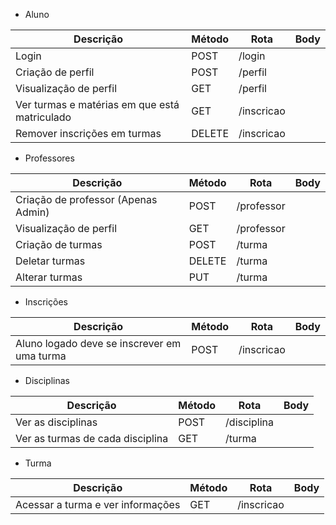 - Aluno

| Descrição                                     | Método | Rota       | Body |
| --------------------------------------------- | ------ | ---------- | ---- |
| Login                                         | POST   | /login     |      |
| Criação de perfil                             | POST   | /perfil    |      |
| Visualização de perfil                        | GET    | /perfil    |      |
| Ver turmas e matérias em que está matriculado | GET    | /inscricao |      |
| Remover inscrições em turmas 				    | DELETE | /inscricao |      |

- Professores

| Descrição                           | Método | Rota       | Body |
| ----------------------------------- | ------ | ---------- | ---- |
| Criação de professor (Apenas Admin) | POST   | /professor |      |
| Visualização de perfil              | GET    | /professor |      |
| Criação de turmas                   | POST   | /turma     |      |
| Deletar turmas                      | DELETE | /turma     |      |
| Alterar turmas                      | PUT    | /turma     |      |

- Inscrições

| Descrição                                   | Método | Rota       | Body |
| ------------------------------------------- | ------ | ---------- | ---- |
| Aluno logado deve se inscrever em uma turma | POST   | /inscricao |      |

- Disciplinas

| Descrição                                   | Método | Rota        | Body |
| ------------------------------------------- | ------ | ----------- | ---- |
| Ver as disciplinas                          | POST   | /disciplina |      |
| Ver as turmas de cada disciplina            | GET    | /turma      |      |

- Turma

| Descrição                                   | Método | Rota       | Body |
| ------------------------------------------- | ------ | ---------- | ---- |
| Acessar a turma e ver informações           | GET    | /inscricao |      |